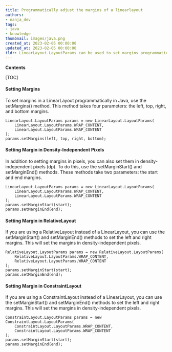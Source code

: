 ```yaml
---
title: Programmatically adjust the margins of a linearlayout
authors:
- nanja_dev
tags:
- java
- knowledge
thumbnail: images/java.png
created_at: 2023-02-05 00:00:00
updated_at: 2023-02-05 00:00:00
tldr: LinearLayout.LayoutParams can be used to set margins programmatically in a LinearLayout.
---
```


**Contents**

[TOC]

#### Setting Margins

To set margins in a LinearLayout programmatically in Java, use the setMargins() method. This method takes four parameters: the left, top, right, and bottom margins.

```
LinearLayout.LayoutParams params = new LinearLayout.LayoutParams(
    LinearLayout.LayoutParams.WRAP_CONTENT,
    LinearLayout.LayoutParams.WRAP_CONTENT
);
params.setMargins(left, top, right, bottom);
```

#### Setting Margin in Density-Independent Pixels

In addition to setting margins in pixels, you can also set them in density-independent pixels (dp). To do this, use the setMarginStart() and setMarginEnd() methods. These methods take two parameters: the start and end margins.

```
LinearLayout.LayoutParams params = new LinearLayout.LayoutParams(
    LinearLayout.LayoutParams.WRAP_CONTENT,
    LinearLayout.LayoutParams.WRAP_CONTENT
);
params.setMarginStart(start);
params.setMarginEnd(end);
```

#### Setting Margin in RelativeLayout

If you are using a RelativeLayout instead of a LinearLayout, you can use the setMarginStart() and setMarginEnd() methods to set the left and right margins. This will set the margins in density-independent pixels.

```
RelativeLayout.LayoutParams params = new RelativeLayout.LayoutParams(
    RelativeLayout.LayoutParams.WRAP_CONTENT,
    RelativeLayout.LayoutParams.WRAP_CONTENT
);
params.setMarginStart(start);
params.setMarginEnd(end);
```

#### Setting Margin in ConstraintLayout

If you are using a ConstraintLayout instead of a LinearLayout, you can use the setMarginStart() and setMarginEnd() methods to set the left and right margins. This will set the margins in density-independent pixels.

```
ConstraintLayout.LayoutParams params = new ConstraintLayout.LayoutParams(
    ConstraintLayout.LayoutParams.WRAP_CONTENT,
    ConstraintLayout.LayoutParams.WRAP_CONTENT
);
params.setMarginStart(start);
params.setMarginEnd(end);
```
